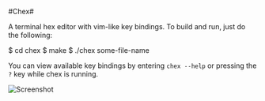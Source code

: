 #Chex#

A terminal hex editor with vim-like key bindings. To build and run, just do the following:

$ cd chex
$ make
$ ./chex some-file-name

You can view available key bindings by entering `chex --help` or pressing the `?` key while chex is running.

![Screenshot](https://github.com/theabraham/chex/raw/master/screenshot.png)
